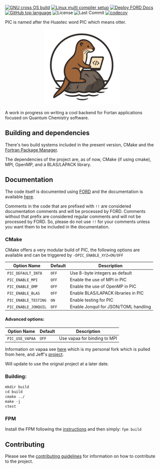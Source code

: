 [![GNU cross OS build](https://github.com/JorgeG94/pic/actions/workflows/cmake-build.yml/badge.svg)](https://github.com/JorgeG94/pic/actions/workflows/cmake-build.yml)
[![Linux multi compiler setup](https://github.com/JorgeG94/pic/actions/workflows/multi-compiler-ci.yml/badge.svg)](https://github.com/JorgeG94/pic/actions/workflows/multi-compiler-ci.yml)
[![Deploy FORD Docs](https://github.com/JorgeG94/pic/actions/workflows/deploy-docs.yml/badge.svg)](https://github.com/JorgeG94/pic/actions/workflows/deploy-docs.yml)
[![GitHub top language](https://img.shields.io/github/languages/top/JorgeG94/pic)](https://github.com/JorgeG94/pic)
![License](https://img.shields.io/github/license/JorgeG94/pic)
![Last Commit](https://img.shields.io/github/last-commit/JorgeG94/pic)
[![codecov](https://codecov.io/github/JorgeG94/pic/graph/badge.svg?token=6A6PGOZ7GW)](https://codecov.io/github/JorgeG94/pic)

PIC is named after the Huastec word PIC which means otter.

<p align="center">
  <img src="docs/images/pic_logo.png" alt="Otter coding logo" title="Project logo" width="250">
</p>

A work in progress on writing a cool backend for Fortan applications focused on Quantum Chemistry software.

## Building and dependencies

There's two build systems included in the present version, CMake and the [Fortran Package Manager](https://fpm.fortran-lang.org/index.html).

The dependencies of the project are, as of now, CMake (if using cmake), MPI, OpenMP, and a BLAS/LAPACK library.

## Documentation

The code itself is documented using [FORD](https://forddocs.readthedocs.io/en/stable/) and the documentation is available [here](https://jorgeg94.github.io/pic/).

Comments in the code that are prefixed with `!!` are considered documentation comments and will be processed by FORD. Comments without that prefix are considered regular comments and will not be processed by FORD. So, please do not use `!!` for your comments unless you want them to be included in the documentation.

### CMake

CMake offers a very modular build of PIC, the following options are available and can be triggered by `-DPIC_ENABLE_XYZ=ON/OFF`

| Option Name            | Default | Description                                |
|------------------------|---------|--------------------------------------------|
| `PIC_DEFAULT_INT8`     | `OFF`   | Use 8-byte integers as default             |
| `PIC_ENABLE_MPI`       | `OFF`   | Enable the use of MPI in PIC               |
| `PIC_ENABLE_OMP`       | `OFF`   | Enable the use of OpenMP in PIC            |
| `PIC_ENABLE_BLAS`      | `OFF`   | Enable BLAS/LAPACK libraries in PIC        |
| `PIC_ENABLE_TESTING`   | `ON`    | Enable testing for PIC                     |
| `PIC_ENABLE_JONQUIL`   | `OFF`   | Enable Jonquil for JSON/TOML handling      |

#### Advanced options:

| Option Name            | Default | Description                                |
|------------------------|---------|--------------------------------------------|
| `PIC_USE_VAPAA`        | `OFF`   | Use vapaa for binding to MPI               |

Information on vapaa see [here](https://github.com/JorgeG94/vapaa/tree/main) which is my
personal fork which is pulled from here, and Jeff's [project](https://github.com/jeffhammond/vapaa).

Will update to use the orignal project at a later date.


### Building:

```
mkdir build
cd build
cmake ../
make -j
ctest
```

### FPM

Install the FPM following the [instructions](https://fpm.fortran-lang.org/install/index.html#install) and then simply: `fpm build`


## Contributing

Please see the [contributing guidelines](https://jorgeg94.github.io/pic/page/contributing.html) for information on how to contribute to the project.
